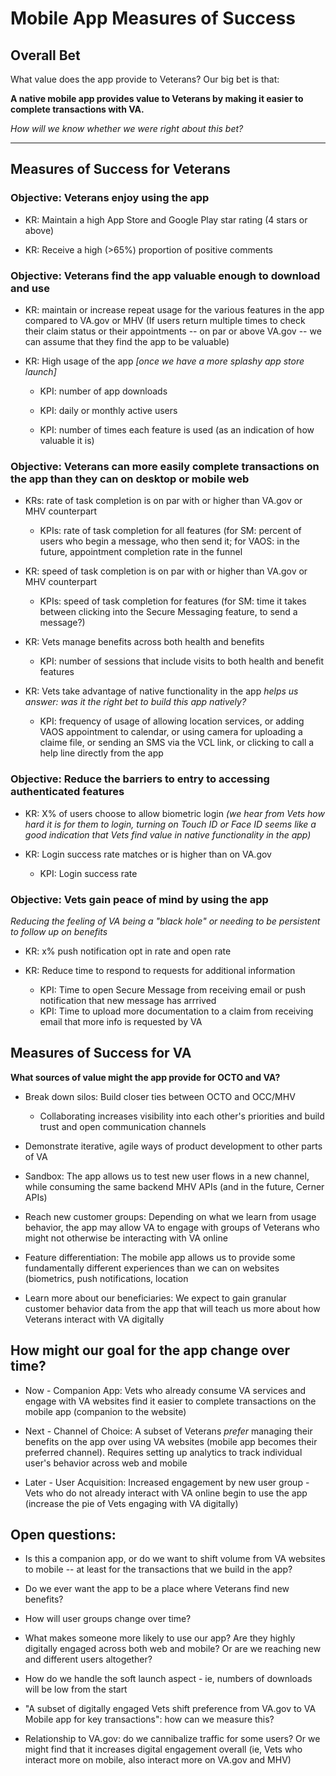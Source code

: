 # Mobile App Measures of Success

## Overall Bet

What value does the app provide to Veterans? Our big bet is that:

**A native mobile app provides value to Veterans by making it easier to complete transactions with VA.**

*How will we know whether we were right about this bet?*

---

## Measures of Success for Veterans

### Objective: Veterans enjoy using the app

- KR: Maintain a high App Store and Google Play star rating (4 stars or above)

- KR: Receive a high (>65%) proportion of positive comments


### Objective: Veterans find the app valuable enough to download and use

- KR: maintain or increase repeat usage for the various features in the app compared to VA.gov or MHV (If users return multiple times to check their claim status or their appointments -- on par or above VA.gov -- we can assume that they find the app to be valuable)

- KR: High usage of the app _[once we have a more splashy app store launch]_

  - KPI: number of app downloads

  - KPI: daily or monthly active users

  - KPI: number of times each feature is used (as an indication of how valuable it is)


### Objective: Veterans can more easily complete transactions on the app than they can on desktop or mobile web

- KRs: rate of task completion is on par with or higher than VA.gov or MHV counterpart

  - KPIs: rate of task completion for all features (for SM: percent of users who begin a message, who then send it; for VAOS: in the future, appointment completion rate in the funnel

- KR: speed of task completion is on par with or higher than VA.gov or MHV counterpart
  - KPIs:  speed of task completion for features (for SM: time it takes between clicking into the Secure Messaging feature, to send a message?)

- KR: Vets manage benefits across both health and benefits
  - KPI: number of sessions that include visits to both health and benefit features

- KR: Vets take advantage of native functionality in the app
_helps us answer: was it the right bet to build this app natively?_
  - KPI: frequency of usage of allowing location services, or adding VAOS appointment to calendar, or using camera for uploading a claime file, or sending an SMS via the VCL link, or clicking to call a help line directly from the app


### Objective: Reduce the barriers to entry to accessing authenticated features

- KR: X% of users choose to allow biometric login _(we hear from Vets how hard it is for them to login, turning on Touch ID or Face ID seems like a good indication that Vets find value in native functionality in the app)_

- KR: Login success rate matches or is higher than on VA.gov

  - KPI: Login success rate

### Objective: Vets gain peace of mind by using the app
_Reducing the feeling of VA being a "black hole" or needing to be persistent to follow up on benefits_

- KR: x% push notification opt in rate and open rate

- KR: Reduce time to respond to requests for additional information
  - KPI: Time to open Secure Message from receiving email or push notification that new message has arrrived
  - KPI: Time to upload more documentation to a claim from receiving email that more info is requested by VA

## Measures of Success for VA
**What sources of value might the app provide for OCTO and VA?**

- Break down silos: Build closer ties between OCTO and OCC/MHV

  - Collaborating increases visibility into each other's priorities and build trust and open communication channels

- Demonstrate iterative, agile ways of product development to other parts of VA

- Sandbox: The app allows us to test new user flows in a new channel, while consuming the same backend MHV APIs (and in the future, Cerner APIs)

- Reach new customer groups: Depending on what we learn from usage behavior, the app may allow VA to engage with groups of Veterans who might not otherwise be interacting with VA online

- Feature differentiation: The mobile app allows us to provide some fundamentally different experiences than we can on websites (biometrics, push notifications, location

- Learn more about our beneficiaries: We expect to gain granular customer behavior data from the app that will teach us more about how Veterans interact with VA digitally

## How might our goal for the app change over time?

- Now - Companion App: Vets who already consume VA services and engage with VA websites find it easier to complete transactions on the mobile app (companion to the website)

- Next - Channel of Choice: A subset of Veterans _prefer_ managing their benefits on the app over using VA websites (mobile app becomes their preferred channel). Requires setting up analytics to track individual user's behavior across web and mobile

- Later - User Acquisition: Increased engagement by new user group - Vets who do not already interact with VA online begin to use the app (increase the pie of Vets engaging with VA digitally)

## Open questions:

- Is this a companion app, or do we want to shift volume from VA websites to mobile -- at least for the transactions that we build in the app?

- Do we ever want the app to be a place where Veterans find new benefits?

- How will user groups change over time?

- What makes someone more likely to use our app? Are they highly digitally engaged across both web and mobile? Or are we reaching new and different users altogether?

- How do we handle the soft launch aspect - ie, numbers of downloads will be low from the start

- "A subset of digitally engaged Vets shift preference from VA.gov to VA Mobile app for key transactions": how can we measure this? 

- Relationship to VA.gov: do we cannibalize traffic for some users? Or we might find that it increases digital engagement overall (ie, Vets who interact more on mobile, also interact more on VA.gov and MHV)
